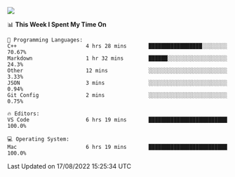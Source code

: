 ![](http://github-profile-summary-cards.vercel.app/api/cards/profile-details?username=kok-s0s&theme=vue)

<!--START_SECTION:waka-->
📊 **This Week I Spent My Time On** 

```text
💬 Programming Languages: 
C++                      4 hrs 28 mins       █████████████████░░░░░░░░   70.67% 
Markdown                 1 hr 32 mins        ██████░░░░░░░░░░░░░░░░░░░   24.3% 
Other                    12 mins             ░░░░░░░░░░░░░░░░░░░░░░░░░   3.33% 
JSON                     3 mins              ░░░░░░░░░░░░░░░░░░░░░░░░░   0.94% 
Git Config               2 mins              ░░░░░░░░░░░░░░░░░░░░░░░░░   0.75%

🔥 Editors: 
VS Code                  6 hrs 19 mins       █████████████████████████   100.0%

💻 Operating System: 
Mac                      6 hrs 19 mins       █████████████████████████   100.0%

```


 Last Updated on 17/08/2022 15:25:34 UTC
<!--END_SECTION:waka-->
